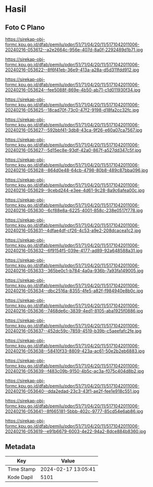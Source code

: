 # Hasil

## Foto C Plano

https://sirekap-obj-formc.kpu.go.id/dfab/pemilu/pdpr/51/71/04/20/11/5171042011006-20240216-053612--a2e2664c-956e-407d-8a0f-2292489d1b71.jpg

https://sirekap-obj-formc.kpu.go.id/dfab/pemilu/pdpr/51/71/04/20/11/5171042011006-20240216-053622--8f6f41eb-36e9-413a-a28a-d5d311fdd912.jpg

https://sirekap-obj-formc.kpu.go.id/dfab/pemilu/pdpr/51/71/04/20/11/5171042011006-20240216-053624--fee5088f-869e-4b50-ab71-c1d011930f34.jpg

https://sirekap-obj-formc.kpu.go.id/dfab/pemilu/pdpr/51/71/04/20/11/5171042011006-20240216-053625--18cad70f-73c0-47f2-9198-d18fa2cc32fc.jpg

https://sirekap-obj-formc.kpu.go.id/dfab/pemilu/pdpr/51/71/04/20/11/5171042011006-20240216-053627--592bbf41-3db8-43ca-9f26-e60a07ca7567.jpg

https://sirekap-obj-formc.kpu.go.id/dfab/pemilu/pdpr/51/71/04/20/11/5171042011006-20240216-053627--5d15ec8e-93df-42a0-867f-a527dd347c5f.jpg

https://sirekap-obj-formc.kpu.go.id/dfab/pemilu/pdpr/51/71/04/20/11/5171042011006-20240216-053628--864d0e48-64cb-4798-80b8-489c87bba096.jpg

https://sirekap-obj-formc.kpu.go.id/dfab/pemilu/pdpr/51/71/04/20/11/5171042011006-20240216-053629--9cebd244-e3ee-4d61-9c28-8a9c6afea00c.jpg

https://sirekap-obj-formc.kpu.go.id/dfab/pemilu/pdpr/51/71/04/20/11/5171042011006-20240216-053630--6cf88e8a-6225-4001-858c-238e0517f778.jpg

https://sirekap-obj-formc.kpu.go.id/dfab/pemilu/pdpr/51/71/04/20/11/5171042011006-20240216-053631--4dfae4df-cf26-4c53-a9e2-208dcacea1c2.jpg

https://sirekap-obj-formc.kpu.go.id/dfab/pemilu/pdpr/51/71/04/20/11/5171042011006-20240216-053632--6f9154f5-039e-4177-ad89-92a648588a31.jpg

https://sirekap-obj-formc.kpu.go.id/dfab/pemilu/pdpr/51/71/04/20/11/5171042011006-20240216-053633--365be0c1-b784-4a0a-936b-7a93fa149005.jpg

https://sirekap-obj-formc.kpu.go.id/dfab/pemilu/pdpr/51/71/04/20/11/5171042011006-20240216-053634--dbc2516a-8355-4fe5-a82f-f984940e8b0c.jpg

https://sirekap-obj-formc.kpu.go.id/dfab/pemilu/pdpr/51/71/04/20/11/5171042011006-20240216-053636--7468de6c-3839-4ed1-8105-aba1925f0886.jpg

https://sirekap-obj-formc.kpu.go.id/dfab/pemilu/pdpr/51/71/04/20/11/5171042011006-20240216-053637--452dc59c-7859-4519-b39b-c5aeefafc2fe.jpg

https://sirekap-obj-formc.kpu.go.id/dfab/pemilu/pdpr/51/71/04/20/11/5171042011006-20240216-053638--58410f33-8809-423a-ac61-50e2b2eb6883.jpg

https://sirekap-obj-formc.kpu.go.id/dfab/pemilu/pdpr/51/71/04/20/11/5171042011006-20240216-053639--f483c09b-9150-4b5c-ac3a-f075c404d8b2.jpg

https://sirekap-obj-formc.kpu.go.id/dfab/pemilu/pdpr/51/71/04/20/11/5171042011006-20240216-053640--dda2edad-23c3-43f1-ae2f-fee1e918c551.jpg

https://sirekap-obj-formc.kpu.go.id/dfab/pemilu/pdpr/51/71/04/20/11/5171042011006-20240216-053641--8f665181-5bbb-402c-9777-85cd54e6ab86.jpg

https://sirekap-obj-formc.kpu.go.id/dfab/pemilu/pdpr/51/71/04/20/11/5171042011006-20240216-053619--e91b6679-6003-4e22-94a2-8dce884b8360.jpg


## Metadata

| Key        | Value               |
| ---------- | ------------------- |
| Time Stamp | 2024-02-17 13:05:41 |
| Kode Dapil | 5101                |



